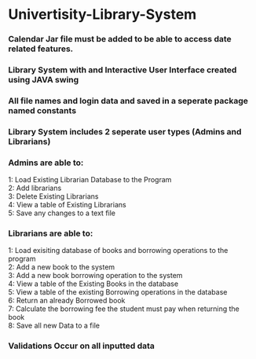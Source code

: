 # Univertisity-Library-System  
### Calendar Jar file must be added to be able to access date related features.  
  
### Library System with and Interactive User Interface created using JAVA swing  
  
### All file names and login data and saved in a seperate package named constants  
   
### Library System includes 2 seperate user types (Admins and Librarians)   
### Admins are able to:  
1: Load Existing Librarian Database to the Program  
2: Add librarians  
3: Delete Existing Librarians   
4: View a table of Existing Librarians  
5: Save any changes to a text file   
   
### Librarians are able to:   
1: Load exisiting database of books and borrowing operations to the program  
2: Add a new book to the system    
3: Add a new book borrowing operation to the system   
4: View a table of the Existing Books in the database   
5: View a table of the existing Borrowing operations in the database   
6: Return an already Borrowed book  
7: Calculate the borrowing fee the student must pay when returning the book  
8: Save all new Data to a file  
  
### Validations Occur on all inputted data
